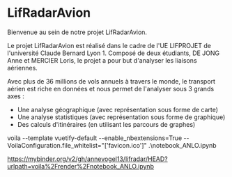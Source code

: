 # LifRadarAvion

Bienvenue au sein de notre projet LifRadarAvion.

Le projet LifRadarAvion est réalisé dans le cadre de l'UE LIFPROJET de l'université 
Claude Bernard Lyon 1. Composé de deux étudiants, DE JONG Anne et MERCIER Loris, le
projet a pour but d'analyser les liaisons aériennes.

Avec plus de 36 millions de vols annuels à travers le monde, le transport aérien
est riche en données et nous permet de l'analyser sous 3 grands axes :
* Une analyse géographique (avec représentation sous forme de carte)
* Une analyse statistiques (avec représentation sous forme de graphique)
* Des calculs d'itinéraires (en utilisant les parcours de graphes) 


 voila --template vuetify-default  --enable_nbextensions=True --VoilaConfiguration.file_whitelist="['favicon.ico']" .\notebook_ANLO.ipynb

https://mybinder.org/v2/gh/annevogel13/lifradar/HEAD?urlpath=voila%2Frender%2Fnotebook_ANLO.ipynb